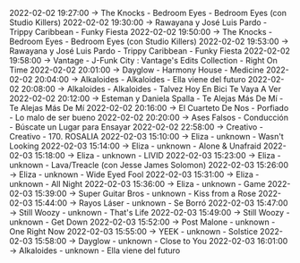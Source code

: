 2022-02-02 19:27:00 -> The Knocks - Bedroom Eyes - Bedroom Eyes (con Studio Killers)
2022-02-02 19:30:00 -> Rawayana y José Luis Pardo - Trippy Caribbean - Funky Fiesta
2022-02-02 19:50:00 -> The Knocks - Bedroom Eyes - Bedroom Eyes (con Studio Killers)
2022-02-02 19:53:00 -> Rawayana y José Luis Pardo - Trippy Caribbean - Funky Fiesta
2022-02-02 19:58:00 -> Vantage - J-Funk City : Vantage's Edits Collection - Right On Time
2022-02-02 20:01:00 -> Dayglow - Harmony House - Medicine
2022-02-02 20:04:00 -> Alkaloides - Alkaloides - Ella viene del futuro
2022-02-02 20:08:00 -> Alkaloides - Alkaloides - Talvez Hoy En Bici Te Vaya A Ver
2022-02-02 20:12:00 -> Esteman y Daniela Spalla - Te Alejas Más De Mí - Te Alejas Más De Mí
2022-02-02 20:16:00 -> El Cuarteto De Nos - Porfiado - Lo malo de ser bueno
2022-02-02 20:20:00 -> Ases Falsos - Conducción - Búscate un Lugar para Ensayar
2022-02-02 22:58:00 -> Creativo - Creativo - 170. ROSALIA
2022-02-03 15:10:00 -> Eliza - unknown - Wasn't Looking
2022-02-03 15:14:00 -> Eliza - unknown - Alone & Unafraid
2022-02-03 15:18:00 -> Eliza - unknown - LIVID
2022-02-03 15:23:00 -> Eliza - unknown - Lava/Treacle (con Jesse James Solomon)
2022-02-03 15:26:00 -> Eliza - unknown - Wide Eyed Fool
2022-02-03 15:31:00 -> Eliza - unknown - All Night
2022-02-03 15:36:00 -> Eliza - unknown - Game
2022-02-03 15:39:00 -> Super Guitar Bros - unknown - Kiss from a Rose
2022-02-03 15:44:00 -> Rayos Láser - unknown - Se Borró
2022-02-03 15:47:00 -> Still Woozy - unknown - That's Life
2022-02-03 15:49:00 -> Still Woozy - unknown - Get Down
2022-02-03 15:52:00 -> Post Malone - unknown - One Right Now
2022-02-03 15:55:00 -> YEEK - unknown - Solstice
2022-02-03 15:58:00 -> Dayglow - unknown - Close to You
2022-02-03 16:01:00 -> Alkaloides - unknown - Ella viene del futuro
